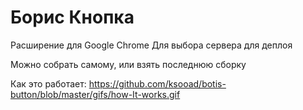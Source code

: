 # Борис Кнопка 
Расширение для Google Chrome
Для выбора сервера для деплоя

Можно собрать самому, или взять последнюю сборку

Как это работает:
https://github.com/ksooad/botis-button/blob/master/gifs/how-It-works.gif
